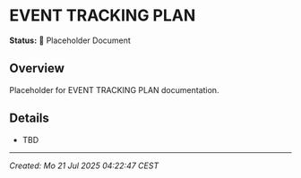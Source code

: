 # EVENT TRACKING PLAN

**Status:** 🚧 Placeholder Document

## Overview
Placeholder for EVENT TRACKING PLAN documentation.

## Details
- TBD

---
*Created: Mo 21 Jul 2025 04:22:47 CEST*
